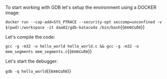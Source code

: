 To start working with GDB let's setup the environment using a DOCKER image:

`docker run --cap-add=SYS_PTRACE --security-opt seccomp=unconfined -v $(pwd):/workspace -it daa82/gdb-katacoda /bin/bash`{{execute}}


Let's compile the code:

`gcc -g -m32 -o hello_world hello_world.c
&& gcc -g -m32 -o mem_segments mem_segments.c`{{execute}}


Let's start the debugger:

`gdb -q hello_world`{{execute}}
